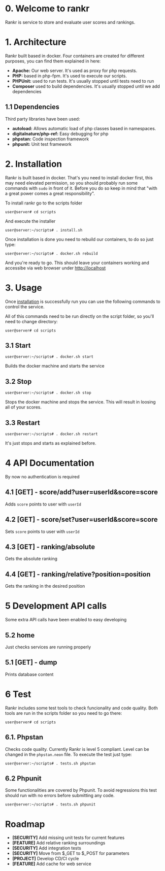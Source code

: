 # 0. Welcome to rankr 

Rankr is service to store and evaluate user scores and rankings.

# 1. Architecture

Rankr built based in docker. Four containers are created for different purposes,
you can find them explained in here:
* **Apache:** Our web server. It's used as proxy for php requests.
* **PHP:** based in php-fpm. It's used to execute our scripts.
* **PHPUnit:** used to run tests. It's usually stopped until tests need to run
* **Composer** used to build dependencies. It's usually stopped until we add dependencies

## 1.1 Dependencies
Third party libraries have been used:
* **autoload:** Allows automatic load of php classes based in namespaces.
* **digitalnature/php-ref:** Easy debugging for php
* **phpstan:** Code inspection framework
* **phpunit:** Unit test framework


# 2. Installation

Rankr is built based in docker. That's you need to install docker first, this
may need elevated permission, so you should probably run some commands
with `sudo` in front of it. Before you do so keep in mind that "with a great
power comes a great responsibility".

To install rankr go to the scripts folder

```user@server# cd scripts```

And execute the installer

```user@server:~/scripts# . install.sh ```

Once installation is done you need to rebuild our containers, to do so just type:

```user@server:~/scripts# . docker.sh rebuild```

And you're ready to go. This should leave your containers working and accessibe via
web browser under [http://localhost](http://localhost)

# 3. Usage
Once [installation](#) is successfully run you can use the following commands to
control the service.

All of this commands need to be run directly on the script folder, so you'll need
to change directory:

```user@server# cd scripts```

## 3.1 Start
```user@server:~/scripts# . docker.sh start```

Builds the docker machine and starts the service

## 3.2 Stop
```user@server:~/scripts# . docker.sh stop```

Stops the docker machine and stops the service. This will result in loosing
all of your scores.

## 3.3 Restart
```user@server:~/scripts# . docker.sh restart```

It's just stops and starts as explained before.

# 4 API Documentation

By now no authentication is required

## 4.1 [GET] - score/add?user=userId&score=score
Adds `score` points to user with `userId`

## 4.2 [GET] - score/set?user=userId&score=score
Sets `score` points to user with `userId`

## 4.3 [GET] - ranking/absolute
Gets the absolute ranking

## 4.4 [GET] - ranking/relative?position=position
Gets the ranking in the desired position

# 5 Development API calls
Some extra API calls have been enabled to easy developing

## 5.2 home

Just checks services are running properly

## 5.1 [GET] - dump

Prints database content 

# 6 Test

Rankr includes some test tools to check funcionality and code quality. Both
tools are run in the scripts folder so you need to go there:

```user@server# cd scripts```

## 6.1. Phpstan
Checks code quality. Currently Rankr is level 5 compliant. Level can be changed
in the `phpstan.neon` file. To execute the test just type:

```user@server:~/scripts# . tests.sh phpstan```

## 6.2 Phpunit
Some functionalities are covered by Phpunit. To avoid regressions this test should
run with no errors before submitting any code.

```user@server:~/scripts# . tests.sh phpunit```

# Roadmap

* **[SECURITY]** Add missing unit tests for current features
* **[FEATURE]** Add relative ranking surroundings
* **[SECURITY]** Add integration tests
* **[SECURITY]** Move from $_GET to $_POST for parameters
* **[PROJECT]** Develop CD/CI cycle
* **[FEATURE]** Add cache for web service
